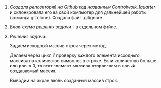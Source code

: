 1. *Создала репозиторий на Github под названием Controlwork_1quarter* и склонировала его на свой компьютер для дальнейшей работы (команда git clone). Создала файл .gitignore

2. *Блок-схема решения задачи* - в отдельном файле. 

3. *Решение задачи*:

    Задаем исходный массив строк через метод.

    Делаем через цикл if проверку каждого элемента исходного массива на количество символов в строке. Если количество больше или равно 3, то этот элемент массива отправляем в новый создаваемый массив. 

    Выводим на экран вновь созданный массив строк.
